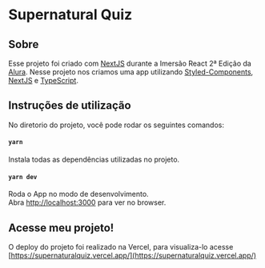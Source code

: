 # Supernatural Quiz

## Sobre
Esse projeto foi criado com [NextJS](https://nextjs.org) durante a Imersão React 2ª Edição da [Alura](https://github.com/alura-cursos). Nesse projeto nos criamos uma app utilizando [Styled-Components](https://styled-components.com/), [NextJS](https://nextjs.org) e [TypeScript](https://www.typescriptlang.org/).

## Instruções de utilização

No diretorio do projeto, você pode rodar os seguintes comandos:

#### `yarn`

Instala todas as dependências utilizadas no projeto.

#### `yarn dev`

Roda o App no modo de desenvolvimento.\
Abra [http://localhost:3000](http://localhost:3000) para ver no browser.

## Acesse meu projeto!

O deploy do projeto foi realizado na Vercel, para visualiza-lo acesse [https://supernaturalquiz.vercel.app/](https://supernaturalquiz.vercel.app/)